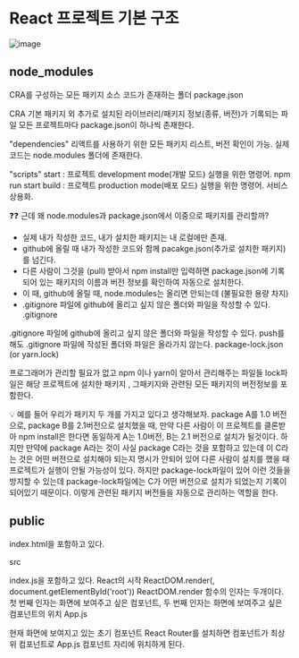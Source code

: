 # React 프로젝트 기본 구조

![image](https://github.com/user-attachments/assets/fff849d9-1876-497c-ad74-80d43e9142bc)

## node_modules

CRA를 구성하는 모든 패키지 소스 코드가 존재하는 폴더
package.json

CRA 기본 패키지 외 추가로 설치된 라이브러리/패키지 정보(종류, 버전)가 기록되는 파일
모든 프로젝트마다 package.json이 하나씩 존재한다.

"dependencies"
리액트를 사용하기 위한 모든 패키지 리스트, 버전 확인이 가능.
실제 코드는 node.modules 폴더에 존재한다.

"scripts"
start : 프로젝트 development mode(개발 모드) 실행을 위한 명령어. npm run start
build : 프로젝트 production mode(배포 모드) 실행을 위한 명령어. 서비스 상용화.

❓❓ 근데 왜 node.modules과 package.json에서 이중으로 패키지를 관리할까?
- 실제 내가 작성한 코드, 내가 설치한 패키지는 내 로컬에만 존재.
- github에 올릴 때 내가 작성한 코드와 함께 pacakge.json(추가로 설치한 패키지)를 넘긴다.
- 다른 사람이 그것을 (pull) 받아서 npm install만 입력하면 package.json에 기록되어 있는 패키지의 이름과 버전 정보를 확인하여 자동으로 설치한다.
- 이 때, github에 올릴 때, node.modules는 올리면 안되는데 (불필요한 용량 차지)
- .gitignore 파일에 github에 올리고 싶지 않은 폴더와 파일을 작성할 수 있다.
.gitignore

.gitignore 파일에 github에 올리고 싶지 않은 폴더와 파일을 작성할 수 있다.
push를 해도 .gitignore 파일에 작성된 폴더와 파일은 올라가지 않는다.
package-lock.json (or yarn.lock)

프로그래머가 관리할 필요가 없고 npm 이나 yarn이 알아서 관리해주는 파일들
lock파일은 해당 프로젝트에 설치한 패키지 , 그패키지와 관련된 모든 패키지의 버전정보를 포함한다.

💡 예를 들어 우리가 패키지 두 개를 가지고 있다고 생각해보자.
package A를 1.0 버전으로, package B를 2.1버전으로 설치했을 때, 만약 다른 사람이 이 프로젝트를 클론받아 npm install은 한다면 동일하게 A는 1.0버전, B는 2.1 버전으로 설치가 될것이다.
하지만 만약에 package A라는 것이 사실 package C라는 것을 포함하고 있는데 이 C라는 것은 어떤 버전으로 설치해야 되는지 명시가 안되어 있어 다른 사람이 설치를 했을 때 프로젝트가 실행이 안될 가능성이 있다.
하지만 package-lock파일이 있어 이런 것들을 방지할 수 있는데 package-lock파일에는 C가 어떤 버전으로 설치가 되었는지 기록이 되어있기 때문이다.
이렇게 관련된 패키지 버전들을 자동으로 관리하는 역할을 한다.

## public

index.html을 포함하고 있다.
<div id="root><div>
가상 DOM을 위한 html파일 (빈 껍데기 파일)

💡 우리가 웹을 배포한다는 건 특정 폴더를 서버 컴퓨터에 올려두는 것이다. 그래서 서버랑 연결된 url로 접근하면 해당 폴더의 파일을 요청할 수 있다 -> 뒤에 따로 추가적인 url을 안붙이면 index.html을 요청한다. 우리가 CRA를 배포했을 때 실제 서버에 배포되는 폴더가 public 폴더이다. 그래서 우리가 public에 특정 디렉토리, 파일을 만들어두면 서버 url을 통해서 접근이 가능하다. 예시로, public/images/test.png 파일을 만들어두면, 서버에 접속해서 해당 파일에 접근할 수 있다.
  
## src

index.js을 포함하고 있다.
React의 시작
ReactDOM.render(<App />, document.getElementById('root'))
ReactDOM.render 함수의 인자는 두개이다. 첫 번째 인자는 화면에 보여주고 싶은 컴포넌트,
두 번째 인자는 화면에 보여주고 싶은 컴포넌트의 위치
App.js

현재 화면에 보여지고 있는 초기 컴포넌트
React Router를 설치하면 컴포넌트가 최상위 컴포넌트로 App.js 컴포넌트 자리에 위치하게 된다.

